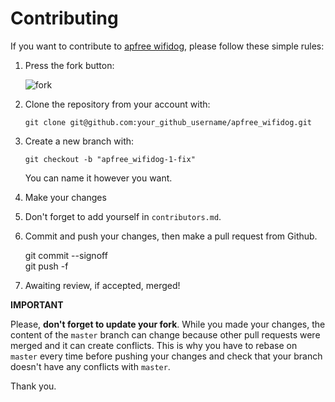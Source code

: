 Contributing
================================================================================

If you want to contribute to [apfree wifidog](https://github.com/liudf0716/apfree_wifidog), please follow these simple rules:

1. Press the fork button:

    ![fork](http://oi58.tinypic.com/jj2trm.jpg)

2. Clone the repository from your account with:

    ```
    git clone git@github.com:your_github_username/apfree_wifidog.git
    ```

3. Create a new branch with:

    ```
    git checkout -b "apfree_wifidog-1-fix"
    ```
    You can name it however you want.

4. Make your changes

5. Don't forget to add yourself in `contributors.md`.

6. Commit and push your changes, then make a pull request from Github.

    git commit --signoff  
    git push -f
    
7. Awaiting review, if accepted, merged!



**IMPORTANT**

Please, **don't forget to update your fork**. While you made your changes, the content of the `master` branch can change because other pull requests were merged and it can create conflicts. This is why you have to rebase on `master` every time before pushing your changes and check that your branch doesn't have any conflicts with `master`.

Thank you.
